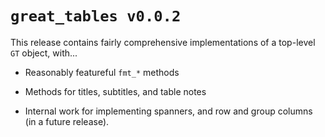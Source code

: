 # `great_tables v0.0.2`

This release contains fairly comprehensive implementations of a top-level `GT` object, with...

* Reasonably featureful `fmt_*` methods

* Methods for titles, subtitles, and table notes

* Internal work for implementing spanners, and row and group columns (in a future release).
